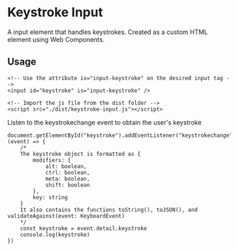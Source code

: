 # Keystroke Input
A input element that handles keystrokes. Created as a custom HTML element using Web Components.

## Usage
```
<!-- Use the attribute is="input-keystroke" on the desired input tag -->
<input id="keystroke" is="input-keystroke" />

<!-- Import the js file from the dist folder -->
<script src="./dist/keystroke-input.js"></script>
```

Listen to the keystrokechange event to obtain the user's keystroke
```
document.getElementById("keystroke").addEventListener("keystrokechange", (event) => {
    /*
    The keystroke object is formatted as {
        modifiers: {
            alt: boolean,
            ctrl: boolean,
            meta: boolean,
            shift: boolean
        },
        key: string
    }
    It also contains the functions toString(), toJSON(), and validateAgainst(event: KeyboardEvent)
    */
    const keystroke = event.detail.keystroke
    console.log(keystroke)
})
```